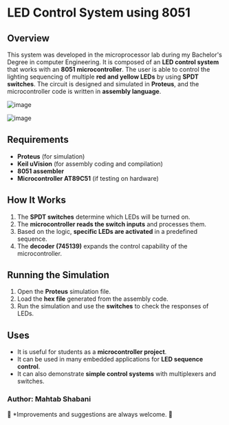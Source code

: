 # LED Control System using 8051

## Overview
This system was developed in the microprocessor lab during my Bachelor's Degree in computer Engineering. It is composed of an **LED control system** that works with an **8051 microcontroller**. The user is able to control the lighting sequencing of multiple **red and yellow LEDs** by using **SPDT switches**. The circuit is designed and simulated in **Proteus**, and the microcontroller code is written in **assembly language**.

![image](https://user-images.githubusercontent.com/21992001/188723206-cc8460de-d57a-4a42-b65b-8ae35beb51ed.png)

![image](https://user-images.githubusercontent.com/21992001/187097057-a6593f5b-66ca-44a0-9de0-f92e5b6cba56.png)

## Requirements
- **Proteus** (for simulation)
- **Keil uVision** (for assembly coding and compilation)
- **8051 assembler**
- **Microcontroller AT89C51** (if testing on hardware)

## How It Works
1. The **SPDT switches** determine which LEDs will be turned on.
2. The **microcontroller reads the switch inputs** and processes them.
3. Based on the logic, **specific LEDs are activated** in a predefined sequence.
4. The **decoder (745139)** expands the control capability of the microcontroller.


## Running the Simulation
1. Open the **Proteus** simulation file.
2. Load the **hex file** generated from the assembly code.
3. Run the simulation and use the **switches** to check the responses of LEDs.

## Uses
- It is useful for students as a **microcontroller project**.
- It can be used in many embedded applications for **LED sequence control**.
- It can also demonstrate **simple control systems** with multiplexers and switches.




### **Author:** Mahtab Shabani  

📌 *Improvements and suggestions are always welcome. 🚀


